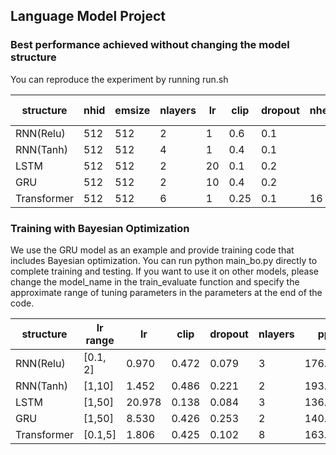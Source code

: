## Language Model Project

### Best performance achieved without changing the model structure
You can reproduce the experiment by running run.sh

|structure|nhid|emsize|nlayers|lr|clip|dropout|nhead|parameters(M)|Valid ppl|Test ppl|
|---|---|---|---|---|---|---|---|---|---|---|
RNN(Relu) | 512 | 512 | 2 | 1 | 0.6 | 0.1| |29.45 | 162.34 | 173.66|
RNN(Tanh) | 512 | 512 | 4 |1  | 0.4 | 0.1 | |30.50 | 184.31 | 195.25|
LSTM | 512 | 512 | 2 | 20 | 0.1 | 0.2 | |32.61 | 129.57 | 138.87|
GRU | 512 | 512 | 2 | 10 | 0.4 | 0.2| |31.55 | 132.53 | 141.19 |
Transformer | 512 | 512 | 6 | 1 | 0.25 | 0.1 | 16 |37.87 | 152.79 | 165.10|

### Training with Bayesian Optimization

We use the GRU model as an example and provide training code that includes Bayesian optimization. You can run python main_bo.py directly to complete training and testing. If you want to use it on other models, please change the model_name in the train_evaluate function and specify the approximate range of tuning parameters in the parameters at the end of the code.

|structure|lr range|lr|clip|dropout|nlayers|ppl|
|---|---|---|---|---|---|---|
RNN(Relu) | [0.1, 2] | 0.970 | 0.472 | 0.079 | 3  | 176.27 |
RNN(Tanh) | [1,10] | 1.452 | 0.486 | 0.221 | 2 | 193.234 |
LSTM | [1,50] | 20.978 | 0.138 | 0.084 | 3 | 136.948 |
GRU | [1,50] | 8.530 | 0.426 | 0.253 | 2 | 140.227 |
Transformer | [0.1,5] | 1.806 | 0.425 |  0.102 | 8  | 163.445 |